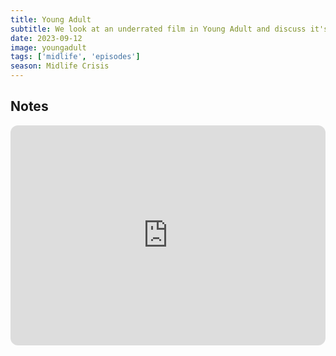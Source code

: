 ```yaml
---
title: Young Adult
subtitle: We look at an underrated film in Young Adult and discuss it's ending. Duff goes in on St Cloud, Minnesota and Joe goes in on Young Adult Lit. Finally, we look at Diablo Cody's life as a stripper.
date: 2023-09-12
image: youngadult
tags: ['midlife', 'episodes']
season: Midlife Crisis
---
```

<h2>Notes</h2>
<iframe style="border-radius:12px" src="https://open.spotify.com/embed/episode/2yW1e5LHQJuBKj9iEWfXPQ?utm_source=generator" width="100%" height="352" frameBorder="0" allowfullscreen="" allow="autoplay; clipboard-write; encrypted-media; fullscreen; picture-in-picture" loading="lazy"></iframe>